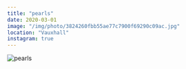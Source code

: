 ```yaml
---
title: "pearls"
date: 2020-03-01
image: "/img/photo/3824260fbb55ae77c7900f69290c09ac.jpg"
location: "Vauxhall"
instagram: true
---
```


![pearls](/img/photo/3824260fbb55ae77c7900f69290c09ac.jpg)

